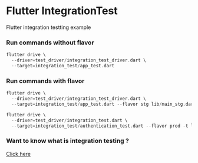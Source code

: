 # Flutter IntegrationTest

Flutter integration testting example

### Run commands without flavor

```dart
flutter drive \
  --driver=test_driver/integration_test_driver.dart \
  --target=integration_test/app_test.dart
```


### Run commands with flavor

```dart
flutter drive \                                                          
  --driver=test_driver/integration_test_driver.dart \
  --target=integration_test/app_test.dart --flavor stg lib/main_stg.dart
```



```dart
flutter drive \                                        
  --driver=test_driver/integration_test.dart \
  --target=integration_test/authentication_test.dart --flavor prod -t lib/main.dart
```

### Want to know what is integration testing ?

[Click here](https://martinfowler.com/bliki/IntegrationTest.html)
